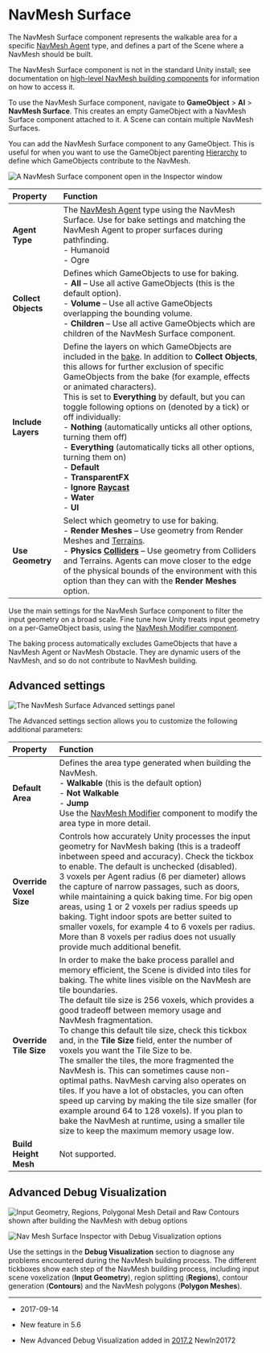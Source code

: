 # NavMesh Surface

The NavMesh Surface component represents the walkable area for a specific [NavMesh Agent](class-NavMeshAgent) type, and defines a part of the Scene where a NavMesh should be built. 

The NavMesh Surface component is not in the standard Unity install; see documentation on [high-level NavMesh building components](NavMesh-BuildingComponents) for information on how to access it. 

To use the NavMesh Surface component, navigate to __GameObject__ > __AI__ > __NavMesh Surface__. This creates an empty GameObject with a NavMesh Surface component attached to it. A Scene can contain multiple NavMesh Surfaces.

You can add the NavMesh Surface component to any GameObject. This is useful for when you want to use the GameObject parenting [Hierarchy](Hierarchy) to define which GameObjects contribute to the NavMesh.

![A NavMesh Surface component open in the Inspector window](../uploads/Main/class-NavMeshSurface-0.jpg)

| __Property__| __Function__ |
|:---|:---| 
| __Agent Type__| The [NavMesh Agent](nav-CreateNavMeshAgent) type using the NavMesh Surface. Use for bake settings and matching the NavMesh Agent to proper surfaces during pathfinding.<br/>- Humanoid<br/>- Ogre |
| __Collect Objects__| Defines which GameObjects to use for baking.<br/>- __All__ – Use all active GameObjects (this is the default option).<br/>- __Volume__ – Use all active GameObjects overlapping the bounding volume.<br/>- __Children__ – Use all active GameObjects which are children of the NavMesh Surface component. |
| __Include Layers__| Define the layers on which GameObjects are included in the [bake](nav-BuildingNavMesh). In addition to __Collect Objects__, this allows for further exclusion of specific GameObjects from the bake (for example, effects or animated characters).<br/> This is set to __Everything__ by default, but you can toggle  following options on (denoted by a tick) or off individually:<br/>- __Nothing__ (automatically unticks all other options, turning them off)<br/>- __Everything__ (automatically ticks all other options, turning them on)<br/>- __Default__ <br/>- __TransparentFX__ <br/>- __Ignore [Raycast](Raycasters)__<br/> - __Water__ <br/> - __UI__ |
| __Use Geometry__| Select which geometry to use for baking.<br/>- __Render Meshes__ – Use geometry from Render Meshes and [Terrains](terrain-UsingTerrains).<br/>-  __Physics [Colliders](CollidersOverview)__ – Use geometry from Colliders and Terrains. Agents can move closer to the edge of the physical bounds of the environment with this option than they can with the __Render Meshes__ option. |

Use the main settings for the NavMesh Surface component to filter the input geometry on a broad scale. Fine tune how Unity treats input geometry on a per-GameObject basis, using the [NavMesh Modifier component](class-NavMeshModifier). 

The baking process automatically excludes GameObjects that have a NavMesh Agent or NavMesh Obstacle. They are dynamic users of the NavMesh, and so do not contribute to NavMesh building.

## Advanced settings

![The NavMesh Surface Advanced settings panel](../uploads/Main/class-NavMeshSurface-1.png)

The Advanced settings section allows you to customize the following additional parameters:

| __Property__| __Function__ |
|:---|:---| 
| __Default Area__ | Defines the area type generated when building the NavMesh.<br/> - __Walkable__ (this is the default option)<br/> - __Not Walkable__<br/> - __Jump__ <br/> Use the [NavMesh Modifier](class-NavMeshModifier) component to modify the area type in more detail. |
| __Override Voxel Size__ | Controls how accurately Unity processes the input geometry for NavMesh baking (this is a tradeoff inbetween speed and accuracy). Check the tickbox to enable. The default is unchecked (disabled).<br/> 3 voxels per Agent radius (6 per diameter) allows the capture of narrow passages, such as doors, while maintaining a quick baking time. For big open areas, using 1 or 2 voxels per radius speeds up baking. Tight indoor spots are better suited to smaller voxels, for example 4 to 6 voxels per radius. More than 8 voxels per radius does not usually provide much additional benefit. |
| __Override Tile Size__ | In order to make the bake process parallel and memory efficient, the Scene is divided into tiles for baking. The white lines visible on the NavMesh are tile boundaries. <br/> The default tile size is 256 voxels, which provides a good tradeoff between memory usage and NavMesh fragmentation. <br/> To change this default tile size, check this tickbox and, in the __Tile Size__ field,  enter the number of voxels you want the Tile Size to be. <br/> The smaller the tiles, the more fragmented the NavMesh is. This can sometimes cause non-optimal paths. NavMesh carving also operates on tiles. If you have a lot of obstacles, you can often speed up carving by making the tile size smaller (for example around 64 to 128 voxels). If you plan to bake the NavMesh at runtime, using a smaller tile size to keep the maximum memory usage low. |
| __Build Height Mesh__| Not supported. |

## Advanced Debug Visualization

![Input Geometry, Regions, Polygonal Mesh Detail and Raw Contours shown after building the NavMesh with debug options](../uploads/Main/class-NavMeshSurface-ADV-0.png)

![Nav Mesh Surface Inspector with Debug Visualization options](../uploads/Main/class-NavMeshSurface-ADV-1.png)

Use the settings in the __Debug Visualization__ section  to  diagnose any problems encountered during the NavMesh building process. The different tickboxes show each step of the NavMesh building process, including input scene voxelization (__Input Geometry__), region splitting (__Regions__), contour generation (__Contours__) and the NavMesh polygons (__Polygon Meshes__).

---

* <span class="page-edit"> 2017-09-14  <!-- include IncludeTextNewPageSomeEdit --></span>

* <span class="page-history">New feature in 5.6</span>

* <span class="page-history">New Advanced Debug Visualization added in [2017.2](https://docs.unity3d.com/2017.2/Documentation/Manual/30_search.html?q=newin20172) <span class="search-words">NewIn20172</span></span>